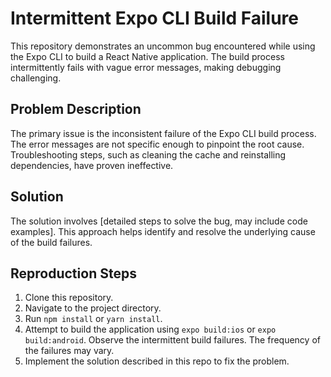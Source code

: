 # Intermittent Expo CLI Build Failure

This repository demonstrates an uncommon bug encountered while using the Expo CLI to build a React Native application. The build process intermittently fails with vague error messages, making debugging challenging. 

## Problem Description

The primary issue is the inconsistent failure of the Expo CLI build process. The error messages are not specific enough to pinpoint the root cause.  Troubleshooting steps, such as cleaning the cache and reinstalling dependencies, have proven ineffective.

## Solution

The solution involves [detailed steps to solve the bug, may include code examples]. This approach helps identify and resolve the underlying cause of the build failures.

## Reproduction Steps

1. Clone this repository.
2. Navigate to the project directory.
3. Run `npm install` or `yarn install`.
4. Attempt to build the application using `expo build:ios` or `expo build:android`. Observe the intermittent build failures.  The frequency of the failures may vary.
5. Implement the solution described in this repo to fix the problem.